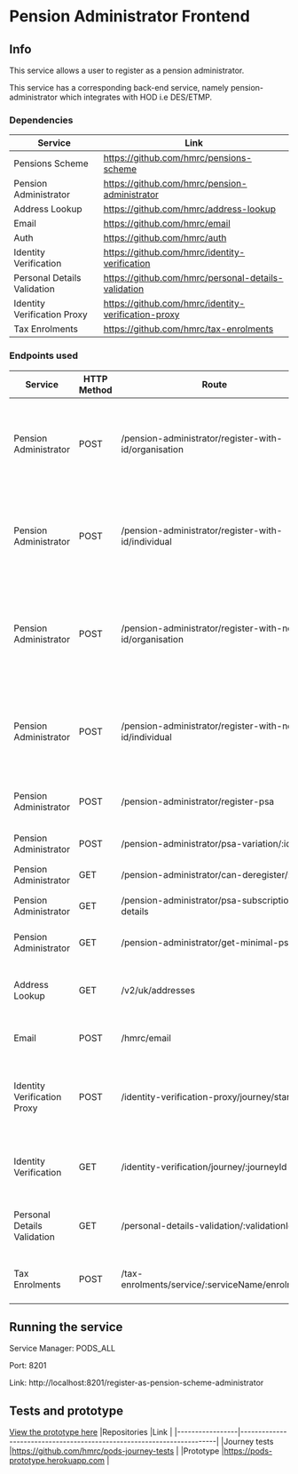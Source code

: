# Pension Administrator Frontend 

## Info

This service allows a user to register as a pension administrator.

This service has a corresponding back-end service, namely pension-administrator which integrates with HOD i.e DES/ETMP.
 
### Dependencies

| Service                     |Link                                                             |
|-----------------------------|-----------------------------------------------------------------|
| Pensions Scheme             |https://github.com/hmrc/pensions-scheme                          |
| Pension Administrator       |https://github.com/hmrc/pension-administrator                    |
| Address Lookup              |https://github.com/hmrc/address-lookup                           |
| Email                       |https://github.com/hmrc/email                                    |
| Auth                        |https://github.com/hmrc/auth                                     |
| Identity Verification       |https://github.com/hmrc/identity-verification                    |
| Personal Details Validation |https://github.com/hmrc/personal-details-validation                    |
| Identity Verification Proxy |https://github.com/hmrc/identity-verification-proxy                    |
| Tax Enrolments              |https://github.com/hmrc/tax-enrolments                           |

### Endpoints used   

|Service               | HTTP Method | Route | Purpose
|----------------------|-------------|-----------------------------------------------------------|----------------------------------------------------------------------|
|Pension Administrator    | POST        | /pension-administrator/register-with-id/organisation        | Returns the Business Partner Record for an organisation from ETMP based on the UTR                                        |
|Pension Administrator    | POST        | /pension-administrator/register-with-id/individual        | Returns the Business Partner Record for an individual based on the NINO/UTR from ETMP                                        |
|Pension Administrator    | POST        | /pension-administrator/register-with-no-id/organisation        | Registers an organisation on ETMP who does not have a UTR. Typically this will be a non- UK organisation                                        |
|Pension Administrator    | POST        | /pension-administrator/register-with-no-id/individual        | Registers an individual on ETMP who does not have a UTR/NINO. Typically this will be a non- UK individual                                        |
|Pension Administrator    | POST        | /pension-administrator/register-psa        | Subscribe a pension scheme administrator                                        |
|Pension Administrator    | POST        | /pension-administrator/psa-variation/:id        | Update PSA Subscription Details                                        |
|Pension Administrator    | GET        | /pension-administrator/can-deregister/:id        | Can de register a PSA                                        |
|Pension Administrator    | GET        | /pension-administrator/psa-subscription-details        | Returns PSA Subscription Details                                        |
|Pension Administrator    | GET        | /pension-administrator/get-minimal-psa        | Returns PSA minimal Details                                        |
|Address Lookup        | GET         | /v2/uk/addresses                                          | Returns a list of addresses that match a given postcode              | 
|Email                 | POST        | /hmrc/email                                               | Sends an email to an email address                                   | 
|Identity Verification Proxy                | POST        | /identity-verification-proxy/journey/start                                               | Store IV Journey Data and generates a link that can be used to start IV Process                                   | 
|Identity Verification                | GET        | /identity-verification/journey/:journeyId                                               | Return the journey data e.g NINO for the given journey id                                   | 
|Personal Details Validation          | GET        | /personal-details-validation/:validationId                                               | Return the validation results for the given validationId                                   | 
|Tax Enrolments                | POST        | /tax-enrolments/service/:serviceName/enrolment                                              | Enrols a user synchronously for a given service name                                 | 

## Running the service

Service Manager: PODS_ALL

Port: 8201

Link: http://localhost:8201/register-as-pension-scheme-administrator

## Tests and prototype

[View the prototype here](https://pods-prototype.herokuapp.com)
|Repositories     |Link                                                                   |
|-----------------|-----------------------------------------------------------------------|
|Journey tests    |https://github.com/hmrc/pods-journey-tests                             |
|Prototype        |https://pods-prototype.herokuapp.com                                   |
